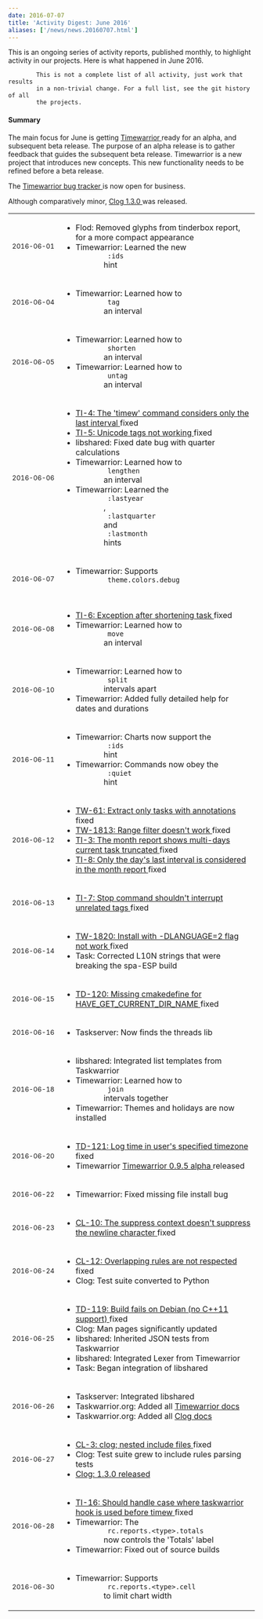 ```yaml
---
date: 2016-07-07
title: 'Activity Digest: June 2016'
aliases: ['/news/news.20160707.html']
---
```

<div class="col-md-8 main">
 <div class="row">
  <p>
   This is an ongoing series of activity reports, published monthly,
            to highlight activity in our projects. Here is what happened in
            June 2016.

            This is not a complete list of all activity, just work that results
            in a non-trivial change. For a full list, see the git history of all
            the projects.
  </p>
  <div class="callout callout-info">
   <h4>
    Summary
   </h4>
   <p>
    The main focus for June is getting
    <a href="/docs/timewarrior/index.html">
     Timewarrior
    </a>
    ready for an alpha, and subsequent beta release. The purpose of an alpha release is to
              gather feedback that guides the subsequent beta release. Timewarrior
              is a new project that introduces new concepts. This new functionality
              needs to be refined before a beta release.
   </p>
   <p>
    The
    <a href="https://bug.tasktools.org/browse/TI">
     Timewarrior bug tracker
    </a>
    is now open for business.
   </p>
   <p>
    Although comparatively minor,
    <a href="/news/news.20160627.html">
     Clog 1.3.0
    </a>
    was released.
   </p>
  </div>
  <table class="table table-striped table-compact">
   <tr>
    <td style="white-space: nowrap;">
     <small>
      2016-06-01
     </small>
    </td>
    <td>
     <ul>
      <li>
       Flod: Removed glyphs from tinderbox report, for a more compact appearance
      </li>
      <li>
       Timewarrior: Learned the new
       <code>
        :ids
       </code>
       hint
      </li>
     </ul>
    </td>
   </tr>
   <tr>
    <td>
     <small>
      2016-06-04
     </small>
    </td>
    <td>
     <ul>
      <li>
       Timewarrior: Learned how to
       <code>
        tag
       </code>
       an interval
      </li>
     </ul>
    </td>
   </tr>
   <tr>
    <td>
     <small>
      2016-06-05
     </small>
    </td>
    <td>
     <ul>
      <li>
       Timewarrior: Learned how to
       <code>
        shorten
       </code>
       an interval
      </li>
      <li>
       Timewarrior: Learned how to
       <code>
        untag
       </code>
       an interval
      </li>
     </ul>
    </td>
   </tr>
   <tr>
    <td>
     <small>
      2016-06-06
     </small>
    </td>
    <td>
     <ul>
      <li>
       <a href="https://bug.tasktools.org/browse/TI-4">
        TI-4: The 'timew' command considers only the last interval
       </a>
       fixed
      </li>
      <li>
       <a href="https://bug.tasktools.org/browse/TI-5">
        TI-5: Unicode tags not working
       </a>
       fixed
      </li>
      <li>
       libshared: Fixed date bug with quarter calculations
      </li>
      <li>
       Timewarrior: Learned how to
       <code>
        lengthen
       </code>
       an interval
      </li>
      <li>
       Timewarrior: Learned the
       <code>
        :lastyear
       </code>
       ,
       <code>
        :lastquarter
       </code>
       and
       <code>
        :lastmonth
       </code>
       hints
      </li>
     </ul>
    </td>
   </tr>
   <tr>
    <td>
     <small>
      2016-06-07
     </small>
    </td>
    <td>
     <ul>
      <li>
       Timewarrior: Supports
       <code>
        theme.colors.debug
       </code>
      </li>
     </ul>
    </td>
   </tr>
   <tr>
    <td>
     <small>
      2016-06-08
     </small>
    </td>
    <td>
     <ul>
      <li>
       <a href="https://bug.tasktools.org/browse/TI-6">
        TI-6: Exception after shortening task
       </a>
       fixed
      </li>
      <li>
       Timewarrior: Learned how to
       <code>
        move
       </code>
       an interval
      </li>
     </ul>
    </td>
   </tr>
   <tr>
    <td>
     <small>
      2016-06-10
     </small>
    </td>
    <td>
     <ul>
      <li>
       Timewarrior: Learned how to
       <code>
        split
       </code>
       intervals apart
      </li>
      <li>
       Timewarrior: Added fully detailed help for dates and durations
      </li>
     </ul>
    </td>
   </tr>
   <tr>
    <td>
     <small>
      2016-06-11
     </small>
    </td>
    <td>
     <ul>
      <li>
       Timewarrior: Charts now support the
       <code>
        :ids
       </code>
       hint
      </li>
      <li>
       Timewarrior: Commands now obey the
       <code>
        :quiet
       </code>
       hint
      </li>
     </ul>
    </td>
   </tr>
   <tr>
    <td>
     <small>
      2016-06-12
     </small>
    </td>
    <td>
     <ul>
      <li>
       <a href="https://bug.tasktools.org/browse/TW-61">
        TW-61: Extract only tasks with annotations
       </a>
       fixed
      </li>
      <li>
       <a href="https://bug.tasktools.org/browse/TW-1813">
        TW-1813: Range filter doesn't work
       </a>
       fixed
      </li>
      <li>
       <a href="https://bug.tasktools.org/browse/TI-3">
        TI-3: The month report shows multi-days current task truncated
       </a>
       fixed
      </li>
      <li>
       <a href="https://bug.tasktools.org/browse/TI-8">
        TI-8: Only the day's last interval is considered in the month report
       </a>
       fixed
      </li>
     </ul>
    </td>
   </tr>
   <tr>
    <td>
     <small>
      2016-06-13
     </small>
    </td>
    <td>
     <ul>
      <li>
       <a href="https://bug.tasktools.org/browse/TI-7">
        TI-7: Stop command shouldn't interrupt unrelated tags
       </a>
       fixed
      </li>
     </ul>
    </td>
   </tr>
   <tr>
    <td>
     <small>
      2016-06-14
     </small>
    </td>
    <td>
     <ul>
      <li>
       <a href="https://bug.tasktools.org/browse/TW-1820">
        TW-1820: Install with -DLANGUAGE=2 flag not work
       </a>
       fixed
      </li>
      <li>
       Task: Corrected L10N strings that were breaking the spa-ESP build
      </li>
     </ul>
    </td>
   </tr>
   <tr>
    <td>
     <small>
      2016-06-15
     </small>
    </td>
    <td>
     <ul>
      <li>
       <a href="https://bug.tasktools.org/browse/TD-120">
        TD-120: Missing cmakedefine for HAVE_GET_CURRENT_DIR_NAME
       </a>
       fixed
      </li>
     </ul>
    </td>
   </tr>
   <tr>
    <td>
     <small>
      2016-06-16
     </small>
    </td>
    <td>
     <ul>
      <li>
       Taskserver: Now finds the threads lib
      </li>
     </ul>
    </td>
   </tr>
   <tr>
    <td>
     <small>
      2016-06-18
     </small>
    </td>
    <td>
     <ul>
      <li>
       libshared: Integrated list templates from Taskwarrior
      </li>
      <li>
       Timewarrior: Learned how to
       <code>
        join
       </code>
       intervals together
      </li>
      <li>
       Timewarrior: Themes and holidays are now installed
      </li>
     </ul>
    </td>
   </tr>
   <tr>
    <td>
     <small>
      2016-06-20
     </small>
    </td>
    <td>
     <ul>
      <li>
       <a href="https://bug.tasktools.org/browse/TD-121">
        TD-121: Log time in user's specified timezone
       </a>
       fixed
      </li>
      <li>
       Timewarrior
       <a href="/news/news.20160620.html">
        Timewarrior 0.9.5 alpha
       </a>
       released
      </li>
     </ul>
    </td>
   </tr>
   <tr>
    <td>
     <small>
      2016-06-22
     </small>
    </td>
    <td>
     <ul>
      <li>
       Timewarrior: Fixed missing file install bug
      </li>
     </ul>
    </td>
   </tr>
   <tr>
    <td>
     <small>
      2016-06-23
     </small>
    </td>
    <td>
     <ul>
      <li>
       <a href="https://bug.tasktools.org/browse/CL-10">
        CL-10: The suppress context doesn't suppress the newline character
       </a>
       fixed
      </li>
     </ul>
    </td>
   </tr>
   <tr>
    <td>
     <small>
      2016-06-24
     </small>
    </td>
    <td>
     <ul>
      <li>
       <a href="https://bug.tasktools.org/browse/CL-12">
        CL-12: Overlapping rules are not respected
       </a>
       fixed
      </li>
      <li>
       Clog: Test suite converted to Python
      </li>
     </ul>
    </td>
   </tr>
   <tr>
    <td>
     <small>
      2016-06-25
     </small>
    </td>
    <td>
     <ul>
      <li>
       <a href="https://bug.tasktools.org/browse/TD-119">
        TD-119: Build fails on Debian (no C++11 support)
       </a>
       fixed
      </li>
      <li>
       Clog: Man pages significantly updated
      </li>
      <li>
       libshared: Inherited JSON tests from Taskwarrior
      </li>
      <li>
       libshared: Integrated Lexer from Timewarrior
      </li>
      <li>
       Task: Began integration of libshared
      </li>
     </ul>
    </td>
   </tr>
   <tr>
    <td>
     <small>
      2016-06-26
     </small>
    </td>
    <td>
     <ul>
      <li>
       Taskserver: Integrated libshared
      </li>
      <li>
       Taskwarrior.org: Added all
       <a href="/docs/timewarrior">
        Timewarrior docs
       </a>
      </li>
      <li>
       Taskwarrior.org: Added all
       <a href="/docs/clog">
        Clog docs
       </a>
      </li>
     </ul>
    </td>
   </tr>
   <tr>
    <td>
     <small>
      2016-06-27
     </small>
    </td>
    <td>
     <ul>
      <li>
       <a href="https://bug.tasktools.org/browse/CL-3">
        CL-3: clog; nested include files
       </a>
       fixed
      </li>
      <li>
       Clog: Test suite grew to include rules parsing tests
      </li>
      <li>
       <a href="/news/news.20160627.html">
        Clog: 1.3.0 released
       </a>
      </li>
     </ul>
    </td>
   </tr>
   <tr>
    <td>
     <small>
      2016-06-28
     </small>
    </td>
    <td>
     <ul>
      <li>
       <a href="https://bug.tasktools.org/browse/TI-16">
        TI-16: Should handle case where taskwarrior hook is used before timew
       </a>
       fixed
      </li>
      <li>
       Timewarrior: The
       <code>
        rc.reports.&lt;type&gt;.totals
       </code>
       now controls the 'Totals' label
      </li>
      <li>
       Timewarrior: Fixed out of source builds
      </li>
     </ul>
    </td>
   </tr>
   <tr>
    <td>
     <small>
      2016-06-30
     </small>
    </td>
    <td>
     <ul>
      <li>
       Timewarrior: Supports
       <code>
        rc.reports.&lt;type&gt;.cell
       </code>
       to limit chart width
      </li>
     </ul>
    </td>
   </tr>
  </table>
  <br/>
  <br/>
 </div>
</div>

